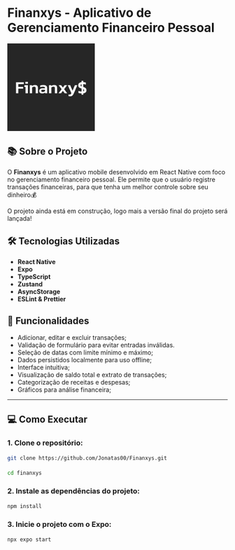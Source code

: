 # Finanxys - Aplicativo de Gerenciamento Financeiro Pessoal

<img src="./src/assets/images/icon.png" alt="logo" width="200" />

## 📚 Sobre o Projeto

O **Finanxys** é um aplicativo mobile desenvolvido em React Native com foco no gerenciamento financeiro pessoal. Ele permite que o usuário registre transações financeiras, para que tenha um melhor controle sobre seu dinheiro💰

O projeto ainda está em construção, logo mais a versão final do projeto será lançada!


## 🛠 Tecnologias Utilizadas

- **React Native**
- **Expo**
- **TypeScript**
- **Zustand**
- **AsyncStorage**
- **ESLint & Prettier**

## 🚀 Funcionalidades

- Adicionar, editar e excluir transações;
- Validação de formulário para evitar entradas inválidas.
- Seleção de datas com limite mínimo e máximo;
- Dados persistidos localmente para uso offline;
- Interface intuitiva;
- Visualização de saldo total e extrato de transações;
- Categorização de receitas e despesas;
- Gráficos para análise financeira;
---

## 💻 Como Executar

### 1. Clone o repositório:
```bash
git clone https://github.com/Jonatas00/Finanxys.git

cd finanxys
```

### 2. Instale as dependências do projeto:

```bash
npm install
```

### 3. Inicie o projeto com o Expo:

```bash
npx expo start
```
